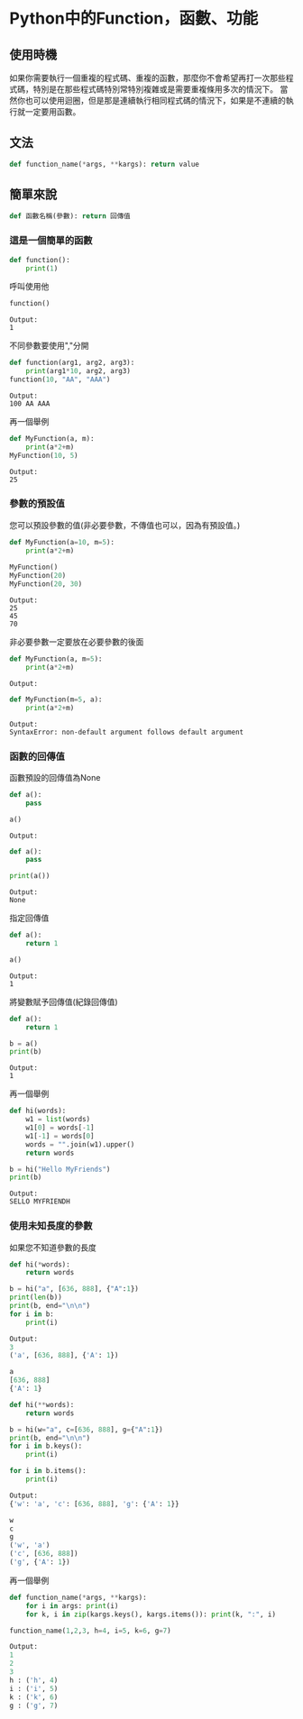 # Python中的Function，函數、功能

## 使用時機
如果你需要執行一個重複的程式碼、重複的函數，那麼你不會希望再打一次那些程式碼，特別是在那些程式碼特別常特別複雜或是需要重複條用多次的情況下。
當然你也可以使用迴圈，但是那是連續執行相同程式碼的情況下，如果是不連續的執行就一定要用函數。

## 文法

```python
def function_name(*args, **kargs): return value
```

## 簡單來說

```python
def 函數名稱(參數): return 回傳值
```

### 這是一個簡單的函數

```python
def function():
    print(1)
```

呼叫使用他

```python
function()
```
```
Output:
1
```

不同參數要使用","分開

```python
def function(arg1, arg2, arg3):
    print(arg1*10, arg2, arg3)
function(10, "AA", "AAA")
```
```
Output:
100 AA AAA
```

再一個舉例

```python
def MyFunction(a, m):
    print(a*2+m)
MyFunction(10, 5)
```
```
Output:
25
```

### 參數的預設值
您可以預設參數的值(非必要參數，不傳值也可以，因為有預設值。)

```python
def MyFunction(a=10, m=5):
    print(a*2+m)
    
MyFunction()
MyFunction(20)
MyFunction(20, 30)
```
```
Output:
25
45
70
```

非必要參數一定要放在必要參數的後面

```python
def MyFunction(a, m=5):
    print(a*2+m)
```
```
Output:
```

```python
def MyFunction(m=5, a):
    print(a*2+m)
```
```
Output:
SyntaxError: non-default argument follows default argument
```
### 函數的回傳值
函數預設的回傳值為None

```python
def a():
    pass

a()
```
```
Output:
```

```python
def a():
    pass

print(a())
```
```
Output:
None
```

指定回傳值
```python
def a():
    return 1

a()
```
```
Output:
1
```

將變數賦予回傳值(紀錄回傳值)

```python
def a():
    return 1

b = a()
print(b)
```
```
Output:
1
```

再一個舉例

```python
def hi(words):
    w1 = list(words)
    w1[0] = words[-1]
    w1[-1] = words[0]
    words = "".join(w1).upper()
    return words

b = hi("Hello MyFriends")
print(b)
```
```
Output:
SELLO MYFRIENDH
```

### 使用未知長度的參數
如果您不知道參數的長度

```python
def hi(*words):
    return words

b = hi("a", [636, 888], {"A":1})
print(len(b))
print(b, end="\n\n")
for i in b:
    print(i)
```
```python
Output:
3
('a', [636, 888], {'A': 1})

a
[636, 888]
{'A': 1}
```

```python
def hi(**words):
    return words

b = hi(w="a", c=[636, 888], g={"A":1})
print(b, end="\n\n")
for i in b.keys():
    print(i)

for i in b.items():
    print(i)
```
```python
Output:
{'w': 'a', 'c': [636, 888], 'g': {'A': 1}}

w
c
g
('w', 'a')
('c', [636, 888])
('g', {'A': 1})
```

再一個舉例


```python
def function_name(*args, **kargs):
    for i in args: print(i)
    for k, i in zip(kargs.keys(), kargs.items()): print(k, ":", i)

function_name(1,2,3, h=4, i=5, k=6, g=7)
```
```python
Output:
1
2
3
h : ('h', 4)
i : ('i', 5)
k : ('k', 6)
g : ('g', 7)
```
